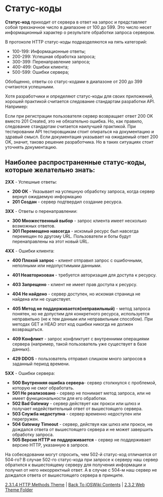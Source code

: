 # Cтатус-коды

**Статус-код** приходит от сервера в ответ на запрос и представляет собой трехзначное число в диапазоне от 100 до 599. Это число несет информационный характер о результате обработки запроса сервером.

В протоколе HTTP статус-коды подразделяются на пять категорий:

* 100-199: Информационные ответы;
* 200-299: Успешная обработка запроса;
* 300-399: Перенаправление запроса;
* 400-499: Ошибки клиента;
* 500-599: Ошибки сервера;

Обобщенно, ответы со статус-кодами в диапазоне от 200 до 399 считаются успешными.

Хотя разработчики и определяют статус-коды для своих приложений, хорошей практикой считается следование стандартам разработки API. Например:

Если при регистрации пользователя сервер возвращает ответ 200 OK вместо 201 Created, это не обязательно ошибка. Но, как правило, следование стандартам считается наилучшей практикой. При тестировании API тестировщикам стоит опираться на документацию и здравый смысл. Если документация указывает на ожидаемый ответ 200 OK, значит, таково решение разработчика. Но в таких ситуациях стоит уточнять документацию.

## Наиболее распространенные статус-коды, которые желательно знать:

**2XX** - Успешные ответы:
* **200 ОК** - Указывает на успешную обработку запроса, когда сервер вернул ожидаемую информацию
* **201 Создан** - сервер подтвердил создание ресурса.

**3XX** - Ответы о перенаправлении:
* **300 Множественный выбор** - запрос клиента имеет несколько возможных ответов.
* **301 Перемещено навсегда** - искомый ресурс был навсегда перемещен по другому URL. Пользователи и боты будут перенаправлены на этот новый URL.

**4XX** - Ошибки клиента:

* **400 Плохой запрос**  - клиент отправил запрос с ошибочными, неполными или недопустимыми данными.
* **401 Неавторизован** - требуется авторизация для доступа к ресурсу.
* **403 Запрещено** - клиент не имеет прав доступа к ресурсу.
* **404 Не найдено** - сервер доступен, но искомая страница не найдена или не существует.
* **405 Метод не поддерживается(неправильный)** - метод запроса понятен, но не допустим для конкретного ресурса, используется неправильно (не к тем данным или неправильным способом). При методах GET и HEAD этот код ошибки никогда не должен возвращаться.

* **409 Конфликт** - запрос конфликтует с внутренними операциями сервера (например, такой пользователь уже существует в базе данных).
* **429 DDOS** - пользователь отправил слишком много запросов в заданный период времени.

**5XX** - Ошибки сервера:

* **500 Внутренняя ошибка сервера**- сервер столкнулся с проблемой, которую не смог обработать.
* **501 Не реализовано** - cервер не понимает метод запроса, или не имеет функциональности для его обработки.
* **502 Bad Gateway** - сервер действует как прокси или шлюз и получает недействительный ответ от вышестоящего сервера.
* **503 Служба недоступна** - сервер временно недоступен или перегружен.
* **504 Gateway Timeout** - сервер, действуя как шлюз или прокси, не дождался ответа от вышестоящего сервера и не может завершить обработку запроса.
* **505 Версия HTTP не поддерживается** - сервер не поддерживает версию HTTP, указанную в запросе.

На собеседовании могут спросить, чем 502-й статус-код отличается от 504-го? В случае 502-го статус-кода при запросе к серверу наш сервер обратился к вышестоящему серверу для получения информации и получил от него некорректный ответ. А в случае с 504-м наш сервер не дождался ответа от вышестоящего сервера в принципе.

[2.3.1.4 HTTP Methods Theme](./2.3.1.4%20HTTP_Methods.md) | [Back To iOSWiki Contents](https://github.com/eldaroid/iOSWiki) | [2.3.2 Web Theme Folder](../2.3.2%20Web/)
